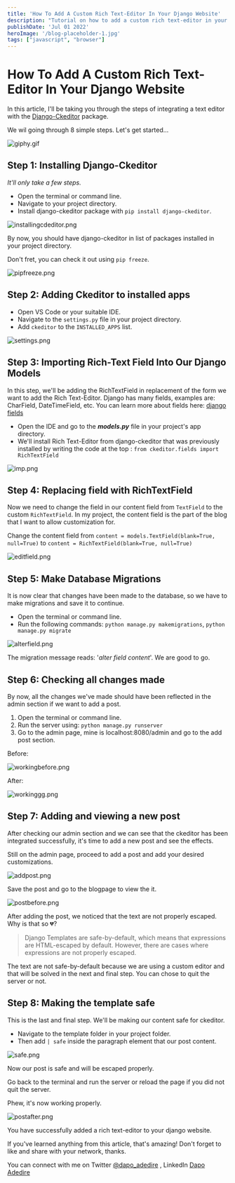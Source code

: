```yaml
---
title: 'How To Add A Custom Rich Text-Editor In Your Django Website'
description: "Tutorial on how to add a custom rich text-editor in your Django Website"
publishDate: 'Jul 01 2022'
heroImage: '/blog-placeholder-1.jpg'
tags: ["javascript", "browser"]
---
```


# How To Add A Custom Rich Text-Editor In Your Django Website

In this article, I'll be taking you through the steps of integrating a text editor with the [Django-Ckeditor](https://django-ckeditor.readthedocs.io/) package.

We wil going through 8 simple steps.
Let's get started...

![giphy.gif](<https://cdn.hashnode.com/res/hashnode/image/upload/v1651501260170/Hin2tIIKG.gif> )

## Step 1: Installing Django-Ckeditor

*It'll only take a few steps.*

- Open the terminal or command line.
- Navigate to your project directory.
- Install django-ckeditor package with `pip install django-ckeditor`.

![installingcdeditor.png](<https://cdn.hashnode.com/res/hashnode/image/upload/v1651487603635/myMODzNQk.png> )

By now, you should have django-ckeditor in list of packages installed in your project directory.

Don't fret, you can check it out using `pip freeze`.

![pipfreeze.png](<https://cdn.hashnode.com/res/hashnode/image/upload/v1651487832116/DGYVUgsOD.png> )

## Step 2: Adding Ckeditor to installed apps

- Open VS Code or your suitable IDE.
- Navigate to the `settings.py` file in your project directory.
- Add `ckeditor` to the `INSTALLED_APPS` list.

![settings.png](<https://cdn.hashnode.com/res/hashnode/image/upload/v1651491153711/vrSnkYLd6.png> )

## Step 3: Importing Rich-Text Field Into Our Django Models

In this step, we'll be adding the RichTextField in replacement of the form we want to add the Rich Text-Editor. Django has many fields, examples are: CharField, DateTimeField, etc.
You can learn more about fields here:
[django fields](https://docs.djangoproject.com/en/4.0/topics/db/models/#fields)

- Open the IDE and go to the ***models.py*** file in your project's app directory.
- We'll install Rich Text-Editor from django-ckeditor that was previously installed by writing the code at the top : `from ckeditor.fields import RichTextField`

![imp.png](<https://cdn.hashnode.com/res/hashnode/image/upload/v1651503839013/I5hNGusor.png> )

## Step 4: Replacing field with RichTextField

Now we need to change the field in our content field from `TextField` to the custom `RichTextField`.
In my project, the content field is the part of the blog that I want to allow customization for.

Change the content field from `content = models.TextField(blank=True, null=True)` to `content = RichTextField(blank=True, null=True)`

![editfield.png](<https://cdn.hashnode.com/res/hashnode/image/upload/v1651490416536/AYWzlSNqa.png>)

## Step 5: Make Database Migrations

It is now clear that changes have been made to the database, so we have to make migrations and save it to continue.

- Open the terminal or command line.
- Run the following commands:  `python manage.py makemigrations`, `python manage.py migrate`

![alterfield.png](<https://cdn.hashnode.com/res/hashnode/image/upload/v1651490429880/Httb3mg1r.png>)

The migration message reads: '*alter field content*'. We are good to go.

## Step 6: Checking all changes made

By now, all the changes we've made should have been reflected in the admin section if we want to add a post.

1. Open the terminal or command line.
2. Run the server using: `python manage.py runserver`
3. Go to the admin page, mine is localhost:8080/admin and go to the add post section.

Before:

![workingbefore.png](<https://cdn.hashnode.com/res/hashnode/image/upload/v1651492161052/aN3pTgolH.png>)

After:

![workinggg.png](<https://cdn.hashnode.com/res/hashnode/image/upload/v1651492117462/4n4jRjAB0.png> )

## Step 7: Adding and viewing a new post

After checking our admin section and we can see that the ckeditor has been integrated successfully, it's time to add a new post and see the effects.

Still on the admin page, proceed to add a post and add your desired customizations.

![addpost.png](<https://cdn.hashnode.com/res/hashnode/image/upload/v1651493430992/dUYT9ojEL.png> )

Save the post and go to the blogpage to view the it.

![postbefore.png](<https://cdn.hashnode.com/res/hashnode/image/upload/v1651494311446/qbpTA0n8l.png> )

After adding the post, we noticed that the text are not properly escaped. Why is that so 💔?

> Django Templates are safe-by-default, which means that expressions are HTML-escaped by default. However, there are cases where expressions are not properly escaped.

The text are not safe-by-default because we are using a custom editor and that will be solved in the next and final step. You can chose to quit the server or not.

## Step 8: Making the template safe

This is the last and final step. We'll be making our content safe for ckeditor.

- Navigate to the template folder in your project folder.
- Then add `| safe` inside the paragraph element that our post content.

![safe.png](<https://cdn.hashnode.com/res/hashnode/image/upload/v1651501925569/eE68ucIbo.png> )

Now our post is safe and will be escaped properly.

Go back to the terminal and run the server or reload the page if you did not quit the server.

Phew, it's now working properly.

![postafter.png](<https://cdn.hashnode.com/res/hashnode/image/upload/v1651494499491/i4RVWzPiJ.png> )

You have successfully added a rich text-editor to your django website.

If you've learned anything from this article, that's amazing! Don't forget to like and share with your network, thanks.

You can connect with me on Twitter <a href="https://www.twitter.com/dapo_adedire" target="_blank">@dapo_adedire</a>
, LinkedIn <a href="https://www.linkedin.com/in/dapoadedire/" target="_blank">Dapo Adedire</a>
